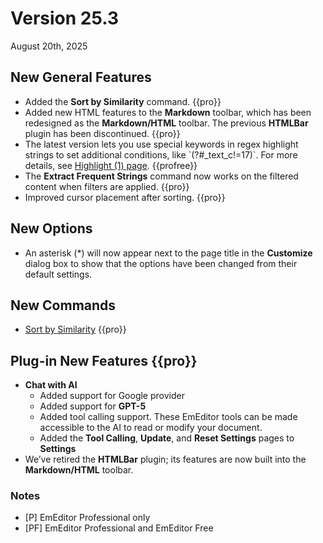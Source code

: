 # Version 25.3

August 20th, 2025

## New General Features

- Added the **Sort by Similarity** command. {{pro}}
- Added new HTML features to the **Markdown** toolbar, which has been redesigned as the **Markdown/HTML** toolbar. The previous **HTMLBar** plugin has been discontinued. {{pro}}
- The latest version lets you use special keywords in regex highlight strings to set additional conditions, like \`(?#_text_c!=17)\`. For more details, see [Highlight (1) page](../dlg/properties/highlight1/index). {{profree}}
- The **Extract Frequent Strings** command now works on the filtered content when filters are applied. {{pro}}
- Improved cursor placement after sorting. {{pro}}

## New Options

- An asterisk (\*) will now appear next to the page title in the **Customize** dialog box to show that the options have been changed from their default settings.

## New Commands

- [Sort by Similarity](../cmd/sort/sort_similarity) {{pro}}

## Plug-in New Features {{pro}}

- **Chat with AI**
  - Added support for Google provider
  - Added support for **GPT-5**
  - Added tool calling support. These EmEditor tools can be made accessible to the AI to read or modify your document.
  - Added the **Tool Calling**, **Update**, and  **Reset Settings** pages to **Settings**
- We’ve retired the **HTMLBar** plugin; its features are now built into the **Markdown/HTML** toolbar.

### Notes

- \[P\] EmEditor Professional only
- \[PF\] EmEditor Professional and EmEditor Free
